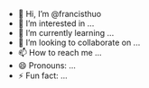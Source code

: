 - 👋 Hi, I’m @francisthuo
- 👀 I’m interested in ...
- 🌱 I’m currently learning ...
- 💞️ I’m looking to collaborate on ...
- 📫 How to reach me ...
- 😄 Pronouns: ...
- ⚡ Fun fact: ...

<!---
francisthuo/francisthuo is a ✨ special ✨ repository because its `README.md` (this file) appears on your GitHub profile.
You can click the Preview link to take a look at your changes.
--->
